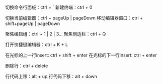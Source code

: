 切换命令行面板：ctrl + ` 
新建终端：ctrl + 0

切换当前编辑器：ctrl + pageUp | pageDown
移动编辑器窗口：ctrl + shift+pageUp | pageDown

聚焦编辑组：ctrl + 1 | 2 | 3...
聚焦侧边栏：ctrl + Q

打开快捷键编辑器：ctrl + K + L

在光标的上一行insert: ctrl + shift + enter
在光标的下一行insert: ctrl + enter

删除行：ctrl + delete

行代码上移：alt + up
行代码下移：alt + down

